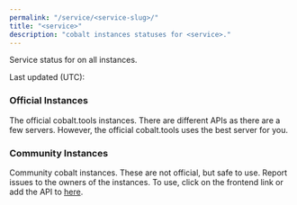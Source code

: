 ```yaml
---
permalink: "/service/<service-slug>/"
title: "<service>"
description: "cobalt instances statuses for <service>."
---
```

Service status for <service> on all instances.

Last updated (UTC): <time>

### Official Instances
The official cobalt.tools instances. There are different APIs as there are a few servers. However, the official cobalt.tools uses the best server for you.
<service-official-table>

### Community Instances
Community cobalt instances. These are not official, but safe to use. Report issues to the owners of the instances. To use, click on the frontend link or add the API to [here](https://cobalt.tools/settings/instances#community).
<service-community-table>